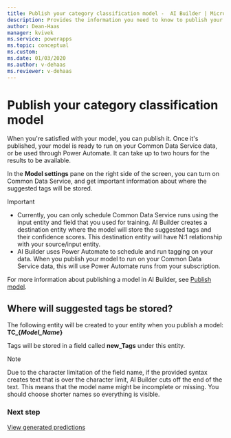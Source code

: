 ```yaml
---
title: Publish your category classification model -  AI Builder | Microsoft Docs
description: Provides the information you need to know to publish your category classification model AI Builder.
author: Dean-Haas
manager: kvivek
ms.service: powerapps
ms.topic: conceptual
ms.custom: 
ms.date: 01/03/2020
ms.author: v-dehaas
ms.reviewer: v-dehaas
---
```


# Publish your category classification model

When you're satisfied with your model, you can publish it. Once it's published, your model is ready to run on your Common Data Service data, or be used through Power Automate. It can take up to two hours for the results to be available.

In the **Model settings** pane on the right side of the screen, you can turn on Common Data Service, and get important information about where the suggested tags will be stored.

> [!IMPORTANT]
>
> - Currently, you can only schedule Common Data Service runs using the input entity and field that you used for training. AI Builder creates a destination entity where the model will store the suggested tags and their confidence scores. This destination entity will have N:1 relationship with your source/input entity.
> - AI Builder uses Power Automate to schedule and run tagging on your data. When you publish your model to run on your Common Data Service data, this will use Power Automate runs from your subscription.

For more information about publishing a model in AI Builder, see [Publish model](publish-model.md).

## Where will suggested tags be stored?

The following entity will be created to your entity when you publish a model: **TC_{*Model_Name*}**

Tags will be stored in a field called **new_Tags** under this entity.

> [!NOTE]
>
> Due to the character limitation of the field name, if the provided syntax creates text that is over the character limit, AI Builder cuts off the end of the text. This means that the model name might be incomplete or missing. You should choose shorter names so everything is visible.

### Next step

[View generated predictions](text-classification-view-predictions.md)

